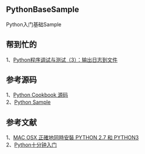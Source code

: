 ## PythonBaseSample

Python入门基础Sample


## 帮到忙的
1、[Python程序调试与测试（3）：输出日志到文件](https://blog.csdn.net/u010986776/article/details/79680969)     


## 参考源码
1、[Python Cookbook 源码](https://github.com/xxg1413/python-cookbook)   
2、[Python Sample](https://github.com/geekcomputers/Python)  

## 参考文献  
1、[MAC OSX 正確地同時安裝 PYTHON 2.7 和 PYTHON3](https://stringpiggy.hpd.io/mac-osx-python3-dual-install/#step2)    
2、[Python十分钟入门](http://www.runoob.com/w3cnote/python-ten-minute-introductory-tutorial.html)    
